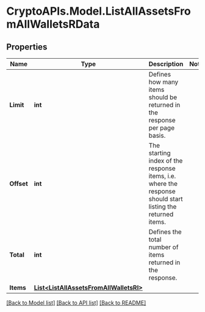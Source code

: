 # CryptoAPIs.Model.ListAllAssetsFromAllWalletsRData

## Properties

Name | Type | Description | Notes
------------ | ------------- | ------------- | -------------
**Limit** | **int** | Defines how many items should be returned in the response per page basis. | 
**Offset** | **int** | The starting index of the response items, i.e. where the response should start listing the returned items. | 
**Total** | **int** | Defines the total number of items returned in the response. | 
**Items** | [**List&lt;ListAllAssetsFromAllWalletsRI&gt;**](ListAllAssetsFromAllWalletsRI.md) |  | 

[[Back to Model list]](../README.md#documentation-for-models) [[Back to API list]](../README.md#documentation-for-api-endpoints) [[Back to README]](../README.md)

